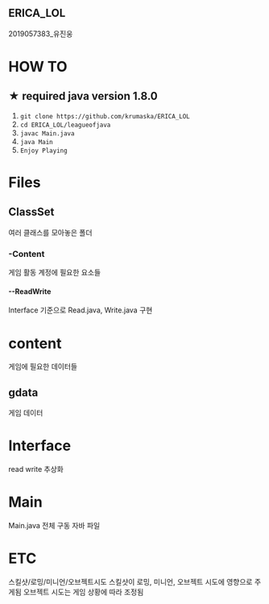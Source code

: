## ERICA_LOL
2019057383_유진웅

# HOW TO  

## ★ required java version 1.8.0

1. `git clone https://github.com/krumaska/ERICA_LOL`  
2. `cd ERICA_LOL/leagueofjava`  
3. `javac Main.java`
4. `java Main`
5. `Enjoy Playing`

# Files

## ClassSet  
여러 클래스를 모아놓은 폴더

### -Content  
게임 활동 계정에 필요한 요소들
#### --ReadWrite  
Interface 기준으로 Read.java, Write.java 구현

# content  
게임에 필요한 데이터들
## gdata  
게임 데이터

# Interface  
read write 추상화

# Main
Main.java 전체 구동 자바 파일

# ETC

스킬샷/로밍/미니언/오브젝트시도
스킬샷이 로밍, 미니언, 오브젝트 시도에 영향으로 주게됨 오브젝트 시도는 게임 상황에 따라 조정됨
